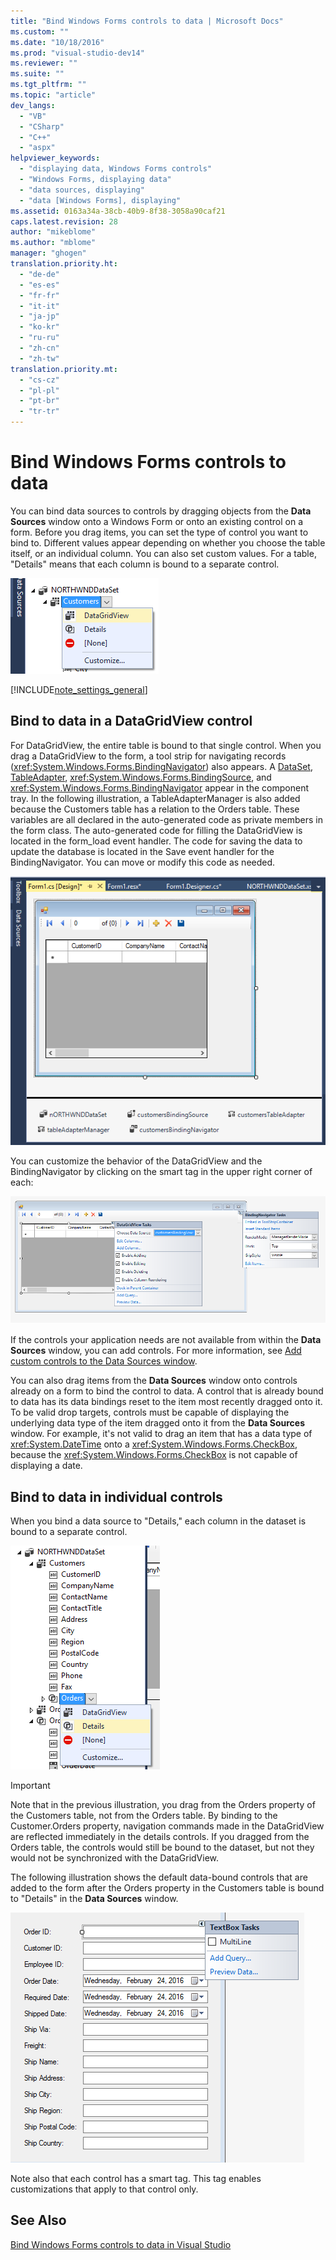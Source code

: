 ```yaml
---
title: "Bind Windows Forms controls to data | Microsoft Docs"
ms.custom: ""
ms.date: "10/18/2016"
ms.prod: "visual-studio-dev14"
ms.reviewer: ""
ms.suite: ""
ms.tgt_pltfrm: ""
ms.topic: "article"
dev_langs: 
  - "VB"
  - "CSharp"
  - "C++"
  - "aspx"
helpviewer_keywords: 
  - "displaying data, Windows Forms controls"
  - "Windows Forms, displaying data"
  - "data sources, displaying"
  - "data [Windows Forms], displaying"
ms.assetid: 0163a34a-38cb-40b9-8f38-3058a90caf21
caps.latest.revision: 28
author: "mikeblome"
ms.author: "mblome"
manager: "ghogen"
translation.priority.ht: 
  - "de-de"
  - "es-es"
  - "fr-fr"
  - "it-it"
  - "ja-jp"
  - "ko-kr"
  - "ru-ru"
  - "zh-cn"
  - "zh-tw"
translation.priority.mt: 
  - "cs-cz"
  - "pl-pl"
  - "pt-br"
  - "tr-tr"
---
```

# Bind Windows Forms controls to data
You can bind data sources to controls by dragging objects from the **Data Sources** window onto a Windows Form or onto an existing control on a form. Before you drag items, you can set the type of control you want to bind to. Different values appear depending on whether you choose the table itself, or an individual column.  You can also set custom values. For a table, "Details" means that each column is bound to a separate control.  
  
 ![Bind data source to DataGridView](../data-tools/media/raddata-bind-data-source-to-datagridview.png "raddata Bind data source to DataGridView")  
  
 [!INCLUDE[note_settings_general](../data-tools/includes/note_settings_general_md.md)]  
  
## Bind to  data in a DataGridView control  
 For DataGridView, the entire table is bound to that single control. When you drag a DataGridView to the form, a tool strip for navigating records (<xref:System.Windows.Forms.BindingNavigator>) also appears. A [DataSet](../data-tools/dataset-tools-in-visual-studio.md), [TableAdapter](../data-tools/tableadapter-overview.md), <xref:System.Windows.Forms.BindingSource>, and <xref:System.Windows.Forms.BindingNavigator> appear in the component tray. In the following illustration, a TableAdapterManager is also added because the Customers table has a relation to the Orders table. These variables are all declared in the auto-generated code as private members in the form class. The auto-generated code for filling the DataGridView is located in the form_load event handler. The code for saving the data to update the database is located in the Save event handler for the BindingNavigator. You can move or modify this code as needed.  
  
 ![GridView with BindingNavigator](../data-tools/media/raddata-gridview-with-bindingnavigator.png "raddata GridView with BindingNavigator")  
  
 You can customize the behavior of the DataGridView and the BindingNavigator by clicking on the smart tag in the upper right corner of each:  
  
 ![DataGridView and Binding Navigator smart tags](../data-tools/media/raddata-datagridview-and-binding-navigator-smart-tags.png "raddata DataGridView and Binding Navigator smart tags")  
  
 If the controls your application needs are not available from within the **Data Sources** window, you can add controls. For more information, see [Add custom controls to the Data Sources window](../data-tools/add-custom-controls-to-the-data-sources-window.md).  
  
 You can also drag items from the **Data Sources** window onto controls already on a form to bind the control to data. A control that is already bound to data has its data bindings reset to the item most recently dragged onto it. To be valid drop targets, controls must be capable of displaying the underlying data type of the item dragged onto it from the **Data Sources** window. For example, it's not valid to drag an item that has a data type of <xref:System.DateTime> onto a <xref:System.Windows.Forms.CheckBox>, because the <xref:System.Windows.Forms.CheckBox> is not capable of displaying a date.  
  
## Bind to  data in individual controls  
 When you bind a data source to "Details," each column in the dataset is bound to a separate control.  
  
 ![Bind data source to details](../data-tools/media/raddata-bind-data-source-to-details.png "raddata Bind data source to details")  
  
> [!IMPORTANT]
>  Note that in the previous  illustration, you drag from the Orders property of the Customers table, not from the Orders table. By binding to the Customer.Orders property, navigation commands made in the DataGridView are reflected immediately in the details controls. If you dragged from the Orders table, the controls would still be bound to the dataset, but not they would not be synchronized with the DataGridView.  
  
 The following illustration shows the default data-bound controls that are added to the form after the Orders property in the Customers table is bound to "Details" in the **Data Sources** window.  
  
 ![Orders table bound to details](../data-tools/media/raddata-orders-table-bound-to-details.png "raddata Orders table bound to details")  
  
 Note also that each control has a smart tag. This tag enables customizations that apply to that control only.  
  
## See Also  
 [Bind Windows Forms controls to data in Visual Studio](../data-tools/bind-windows-forms-controls-to-data-in-visual-studio.md)